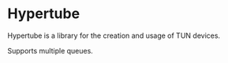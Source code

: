 # Hypertube

Hypertube is a library for the creation and usage of TUN devices.

Supports multiple queues.